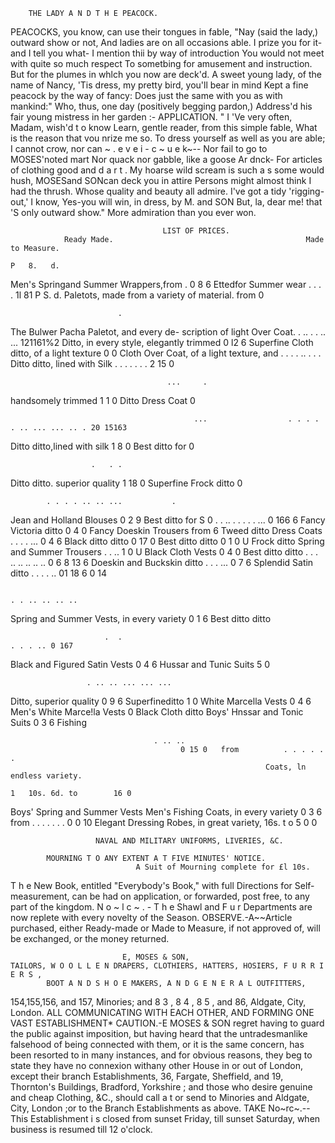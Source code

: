         THE LADY A N D T H E PEACOCK.
  PEACOCKS,    you know, can use their tongues in fable,    "Nay (said the lady,) outward show or not,
  And ladies are on all occasions able.                     I prize you for it-and I tell you what-
  I mention thii by way of introduction                     You would not meet with quite so much respect
  To sometbing for amusement and instruction.               But for the plumes in whlch you now are deck'd.
  A sweet young lady, of the name of Nancy,                 'Tis dress, my pretty bird, you'll bear in mind
  Kept a fine peacock by the way of fancy:                  Does just the same with you as with mankind:"
  Who, thus, one day (positively begging pardon,)
  Address'd his fair young mistress in her garden :-                            APPLICATION.
  " I 'Ve very often, Madam, wish'd t o know                Learn, gentle reader, from this simple fable,
  What is the reason that vou nrize me so.                  To dress yourself as well as you are able;
  I cannot crow, nor can ~ . e v e i - c ~ u e k~--         Nor fail to go to MOSES'noted mart
  Nor quack nor gabble, like a goose Ar dnck-               For articles of clothing good and d a r t .
  My hoarse wild scream is such a s some would hush,        MOSESand SONcan deck you in attire
  Persons might almost think I had the thrush.              Whose quality and beauty all admire.
  I've got a tidy 'rigging-out,' I know,                    Yes-you will win, in dress, by M. and SON
  But, la, dear me! that 'S only outward show."             More admiration than you ever won.




                                      LIST OF PRICES.
                Ready Made.                                           Made to Measure.
                                                                                                      P   8.   d.
Men's Springand Summer Wrappers,from         .
                                          0 8 6     Ettedfor Summer wear      . . . . 1l 81
                                          P S. d. Paletots, made from a variety of material.
                                                                                            from               0

                            .
The Bulwer Pacha Paletot, and every de-
  scription of light Over Coat.              .                                 .. . . .. ... 121161%2
                                                  Ditto, in every style, elegantly trimmed
                                          0 l2 6 Superfine Cloth ditto, of a light texture
                                                                                                               0
                                                                                                               0
Cloth Over Coat, of a light texture, and
                        .
                      . . . ..                                       .  .   .
                                                  Ditto ditto, lined with Silk
                                                                  . . . . . . . 2 15
                                                                                                               0


                                       ...     .
  handsomely trimmed                       1 1 0 Ditto Dress Coat                                              0


                                             ...                  . . . . . .. ... ... .. . 20 15163
Ditto ditto,lined with silk                1 8 0 Best ditto                                   for              0

                      .   . .
Ditto ditto. superior quality              1 18 0 Superfine Frock ditto                                        0


            . . . . .. .. ...           .
Jean and Holland Blouses                  0 2 9 Best ditto                                    for     S        0
                                               .                            . .. . . . . .         ... 0 166 6
Fancy Victoria ditto                      0 4 0 Fancy Doeskin Trousers                      from             6
Tweed ditto
Dress Coats
            .          . .             .     ...
                                          0 4 6 Black ditto ditto
                                          0 17 0 Best ditto ditto
                                                                                                      0
                                                                                                      1
                                                                                                                0
                                                                                                                U
Frock ditto
Spring and Summer Trousers
                          . .          .. 1 0 U Black Cloth Vests
                                          0 4 0 Best ditto ditto
                                               .                            . . .. .. .. ..       .. 0 6  8
                                                                                                        13 6
Doeskin and Buckskin ditto
                              . . . ...
                                          0 7 6 Splendid Satin ditto
                                                                            . .       . .         .. 01 18 6
                                                                                                      0 14


                                                                            . . .. .. .. ..
Spring and Summer Vests, in every variety 0 1 6 Best ditto ditto

                         .  .                                             . . . .. 0 167
Black and Figured Satin Vests             0 4 6 Hussar and Tunic Suits                                    5     0


                     . .. .. ... ... ...
Ditto, superior quality                   0 9 6 Superfineditto                                        1         0
White Marcella Vests                      0 4 6 Men's White Marce!la Vests                                      0
Black Cloth ditto
Boys' Hnssar and Tonic Suits
                                          0 3 6 Fishing

                                    . .. ..
                                          0 15 0   from          . . . . . .
                                                             Coats, ln endless variety.
                                                                                   1   10s. 6d. to        16 0
Boys' Spring and Summer Vests
Men's Fishing Coats, in every variety     0 3 6    from         . . . . . . .
                                          0 0 10 Elegant Dressing Robes, in great variety,
                                                                                           16s. t o   5 0 0

                       NAVAL AND MILITARY UNIFORMS, LIVERIES, &C.

            MOURNING T O ANY EXTENT A T FIVE MINUTES' NOTICE.
                                A Suit of Mourning complete for £l 10s.
  T h e New Book, entitled "Everybody's Book," with full Directions for Self-measurement, can be had
on application, or forwarded, post free, to any part of the kingdom.
  N o ~ l c ~ . - T h e Shawl and F u r Departments are now replete with every novelty of the Season.
   OBSERVE.-A~~Article purchased, either Ready-made or Made to Measure, if not approved of, will be
exchanged, or the money returned.



                             E, MOSES & SON,
    TAILORS, W O O L L E N DRAPERS, CLOTHIERS, HATTERS, HOSIERS, F U R R I E R S ,
            BOOT A N D S H O E MAKERS, A N D G E N E R A L OUTFITTERS,

154,155,156, and 157, Minories; and 8 3 , 8 4 , 8 5 , and 86, Aldgate, City, London.
            ALL COMMUNICATING WITH EACH OTHER,        AND   FORMING   ONE   VAST ESTABLISHMENT*
   CAUTION.-E MOSES & SON regret having to guard the public against imposition, but having heard
that the untradesmanlike falsehood of being connected with them, or it is the same concern, has been
resorted to in many instances, and for obvious reasons, they beg to state they have no connexion withany
other House in or out of London, except their branch Establishments, 36, Fargate, Sheffield, and 19,
Thornton's Buildings, Bradford, Yorkshire ; and those who desire genuine and cheap Clothing, &C., should
call a t or send to Minories and Aldgate, City, London ;or to the Branch Establishments as above.
   TAKE   No~rc~.--This Establishment i s closed from sunset Friday, till sunset Saturday, when business is
resumed till 12 o'clock.
